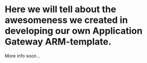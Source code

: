 # Here we will tell about the awesomeness we created in developing our own Application Gateway ARM-template.

More info soon...